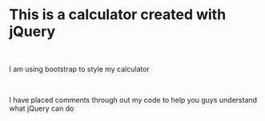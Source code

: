 <h1>This is a calculator created with jQuery</h1>
<br />
<p>I am using bootstrap to style my calculator</p>
<br />
<p>I have placed comments through out my code to help you guys understand what jQuery can do</p>